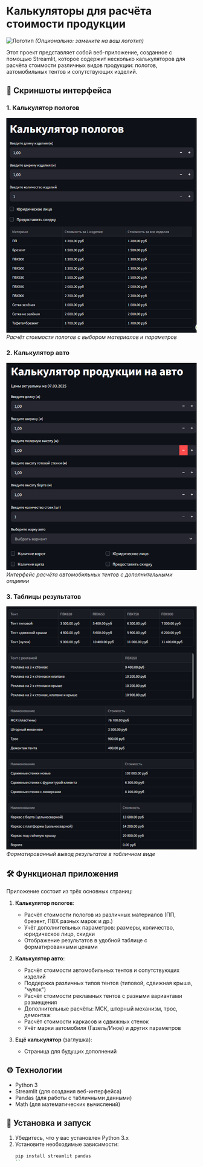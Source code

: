 # Калькуляторы для расчёта стоимости продукции

![Логотип](images/logo.png) *(Опционально: замените на ваш логотип)*

Этот проект представляет собой веб-приложение, созданное с помощью Streamlit, которое содержит несколько калькуляторов для расчёта стоимости различных видов продукции: пологов, автомобильных тентов и сопутствующих изделий.

## 📸 Скриншоты интерфейса

### 1. Калькулятор пологов
![Калькулятор пологов](screenshots/polog_calculator.png)  
*Расчёт стоимости пологов с выбором материалов и параметров*

### 2. Калькулятор авто
![Калькулятор авто](screenshots/auto_calculator.png)  
*Интерфейс расчёта автомобильных тентов с дополнительными опциями*

### 3. Таблицы результатов
![Результаты](screenshots/results_tables.png)  
*Форматированный вывод результатов в табличном виде*

## 🛠️ Функционал приложения

Приложение состоит из трёх основных страниц:

1. **Калькулятор пологов**:
   - Расчёт стоимости пологов из различных материалов (ПП, брезент, ПВХ разных марок и др.)
   - Учёт дополнительных параметров: размеры, количество, юридическое лицо, скидки
   - Отображение результатов в удобной таблице с форматированными ценами

2. **Калькулятор авто**:
   - Расчёт стоимости автомобильных тентов и сопутствующих изделий
   - Поддержка различных типов тентов (типовой, сдвижная крыша, "чулок")
   - Расчёт стоимости рекламных тентов с разными вариантами размещения
   - Дополнительные расчёты: МСК, шторный механизм, трос, демонтаж
   - Расчёт стоимости каркасов и сдвижных стенок
   - Учёт марки автомобиля (Газель/Иное) и других параметров

3. **Ещё калькулятор** (заглушка):
   - Страница для будущих дополнений

## ⚙️ Технологии

- Python 3
- Streamlit (для создания веб-интерфейса)
- Pandas (для работы с табличными данными)
- Math (для математических вычислений)

## 🚀 Установка и запуск

1. Убедитесь, что у вас установлен Python 3.x
2. Установите необходимые зависимости:
   ```bash
   pip install streamlit pandas
   ``
